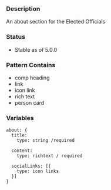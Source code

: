 ### Description
An about section for the Elected Officials

### Status
* Stable as of 5.0.0

### Pattern Contains
* comp heading
* link
* icon link
* rich text
* person card



### Variables
~~~
about: {
  title:
    type: string /required

  content:
    type: richtext / required

  socialLinks: [{
    type: icon links
  }]
}
~~~
